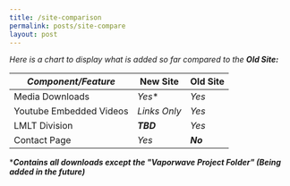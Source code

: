 ```yaml
---
title: /site-comparison
permalink: posts/site-compare
layout: post
---
```

_Here is a chart to display what is added so far compared to the **Old Site:**_

_Component/Feature_  | New Site | Old Site
------------  | ------------ | ------------
Media Downloads  | _Yes_* | _Yes_
Youtube Embedded Videos  | _Links Only_ | _Yes_
LMLT Division  | **_TBD_** | _Yes_
Contact Page  | _Yes_ | **_No_**

***_Contains all downloads except the "Vaporwave Project Folder" (Being added in the future)_**
